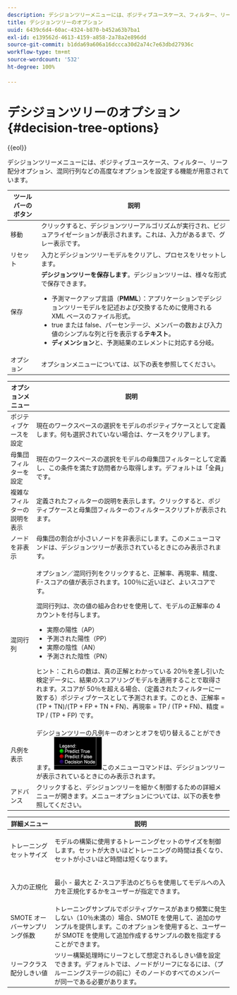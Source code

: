 ```yaml
---
description: デシジョンツリーメニューには、ポジティブユースケース、フィルター、リーフ配分オプション、混同行列などの高度なオプションを設定する機能が用意されています。
title: デシジョンツリーのオプション
uuid: 6439c6d4-60ac-4324-b870-b452a63b7ba1
exl-id: e139562d-4613-4159-a858-2a78a2e896dd
source-git-commit: b1dda69a606a16dccca30d2a74c7e63dbd27936c
workflow-type: tm+mt
source-wordcount: '532'
ht-degree: 100%

---
```


# デシジョンツリーのオプション{#decision-tree-options}

{{eol}}

デシジョンツリーメニューには、ポジティブユースケース、フィルター、リーフ配分オプション、混同行列などの高度なオプションを設定する機能が用意されています。

<table id="table_0CBCCB0856E2469EBE8846B413CAB114"> 
 <thead> 
  <tr> 
   <th colname="col1" class="entry"> ツールバーのボタン </th> 
   <th colname="col2" class="entry"> 説明 </th> 
  </tr>
 </thead>
 <tbody> 
  <tr> 
   <td colname="col1"> 移動 </td> 
   <td colname="col2"> クリックすると、デシジョンツリーアルゴリズムが実行され、ビジュアライゼーションが表示されます。これは、入力があるまで、グレー表示です。 </td> 
  </tr> 
  <tr> 
   <td colname="col1"> リセット </td> 
   <td colname="col2"> 入力とデシジョンツリーモデルをクリアし、プロセスをリセットします。 </td> 
  </tr> 
  <tr> 
   <td colname="col1"> 保存 </td> 
   <td colname="col2"><b>デシジョンツリーを保存します</b>。デシジョンツリーは、様々な形式で保存できます。 
    <ul id="ul_F7C7836C06D64912893113E8EEA05704"> 
     <li id="li_D2D8451A679243F1BC67C3B80CA5F83F">予測マークアップ言語（<b>PMML</b>）：アプリケーションでデシジョンツリーモデルを記述および交換するために使用される XML ベースのファイル形式。 </li> 
     <li id="li_88C4B3E050CA4EFC9B7FA8BD446A9C55">true または false、パーセンテージ、メンバーの数および入力値のシンプルな列と行を表示する<b>テキスト</b>。 </li> 
     <li id="li_3F871B88F3FA41E9B95EFF5A181E3D57"><b>ディメンション</b>と、予測結果のエレメントに対応する分岐。 </li> 
    </ul> </td> 
  </tr> 
  <tr> 
   <td colname="col1"> オプション </td> 
   <td colname="col2"> オプションメニューについては、以下の表を参照してください。 </td> 
  </tr> 
 </tbody> 
</table>

<table id="table_24D84440D0354C70928E8927624DB255"> 
 <thead> 
  <tr> 
   <th colname="col1" class="entry"> オプションメニュー </th> 
   <th colname="col2" class="entry"> 説明 </th> 
  </tr>
 </thead>
 <tbody> 
  <tr> 
   <td colname="col1"> ポジティブケースを設定 </td> 
   <td colname="col2"> 現在のワークスペースの選択をモデルのポジティブケースとして定義します。何も選択されていない場合は、ケースをクリアします。 </td> 
  </tr> 
  <tr> 
   <td colname="col1"> 母集団フィルターを設定 </td> 
   <td colname="col2"> 現在のワークスペースの選択をモデルの母集団フィルターとして定義し、この条件を満たす訪問者から取得します。デフォルトは「全員」です。 </td> 
  </tr> 
  <tr> 
   <td colname="col1"> 複雑なフィルターの説明を表示 </td> 
   <td colname="col2"> 定義されたフィルターの説明を表示します。クリックすると、ポジティブケースと母集団フィルターのフィルタースクリプトが表示されます。 </td> 
  </tr> 
  <tr> 
   <td colname="col1"> ノードを非表示 </td> 
   <td colname="col2"> 母集団の割合が小さいノードを非表示にします。このメニューコマンドは、デシジョンツリーが表示されているときにのみ表示されます。 </td> 
  </tr> 
  <tr> 
   <td colname="col1"> 混同行列 </td> 
   <td colname="col2"> <p><span class="uicontrol">オプション</span>／<span class="uicontrol">混同行列</span>をクリックすると、正解率、再現率、精度、F-スコアの値が表示されます。100％に近いほど、よいスコアです。 </p> <p>混同行列は、次の値の組み合わせを使用して、モデルの正解率の 4 カウントを付与します。 
     <ul id="ul_D9D512F5D74B44BDBD27B1912DF4CB02"> 
      <li id="li_28C541DF1CB543FEAF2D13C2F329DB52">実際の陽性（AP） </li> 
      <li id="li_56233006A1544D95A72CE096CA55C1E6">予測された陽性（PP） </li> 
      <li id="li_375FB2D6A0A3418A9AD377C9EBB65386">実際の陰性（AN） </li> 
      <li id="li_07A5D23A36BA4D448C25C1414836EB8E">予測された陰性（PN） </li> 
     </ul> </p> <p>ヒント：これらの数は、真の正解とわかっている 20％を差し引いた検定データに、結果のスコアリングモデルを適用することで取得されます。スコアが 50％を超える場合、（定義されたフィルターに一致する）ポジティブケースとして予測されます。このとき、正解率 = (TP + TN)/(TP + FP + TN + FN)、再現率 = TP / (TP + FN)、精度 = TP / (TP + FP) です。 </p> </td> 
  </tr> 
  <tr> 
   <td colname="col1"> 凡例を表示 </td> 
   <td colname="col2">デシジョンツリーの凡例キーのオンとオフを切り替えることができます。<img placement="break" id="image_D5B9415A48C04619955BD96970F720A1" src="assets/decison_tree_legend.png" />このメニューコマンドは、デシジョンツリーが表示されているときにのみ表示されます。 </td> 
  </tr> 
  <tr> 
   <td colname="col1"> アドバンス </td> 
   <td colname="col2"> クリックすると、デシジョンツリーを細かく制御するための詳細メニューが開きます。メニューオプションについては、以下の表を参照してください。 </td> 
  </tr> 
 </tbody> 
</table>

<table id="table_91E4A74BFB224ABD889147324AC2910F"> 
 <thead> 
  <tr> 
   <th colname="col1" class="entry"> 詳細メニュー </th> 
   <th colname="col2" class="entry"> 説明 </th> 
  </tr>
 </thead>
 <tbody> 
  <tr> 
   <td colname="col1"> トレーニングセットサイズ </td> 
   <td colname="col2"> <p>モデルの構築に使用するトレーニングセットのサイズを制御します。セットが大きいほどトレーニングの時間は長くなり、セットが小さいほど時間は短くなります。 </p> </td> 
  </tr> 
  <tr> 
   <td colname="col1"> 入力の正規化 </td> 
   <td colname="col2"> <p> 最小 - 最大と Z-スコア手法のどちらを使用してモデルへの入力を正規化するかをユーザーが指定できます。 </p> </td> 
  </tr> 
  <tr> 
   <td colname="col1"> SMOTE オーバーサンプリング係数 </td> 
   <td colname="col2"> トレーニングサンプルでポジティブケースがあまり頻繁に発生しない（10％未満の）場合、SMOTE を使用して、追加のサンプルを提供します。このオプションを使用すると、ユーザーが SMOTE を使用して追加作成するサンプルの数を指定することができます。 </td> 
  </tr> 
  <tr> 
   <td colname="col1"> リーフクラス配分しきい値 </td> 
   <td colname="col2"> ツリー構築処理時にリーフとして想定されるしきい値を設定できます。デフォルトでは、ノードがリーフになるには、（プルーニングステージの前に）そのノードのすべてのメンバーが同一である必要があります。 </td> 
  </tr> 
 </tbody> 
</table>

